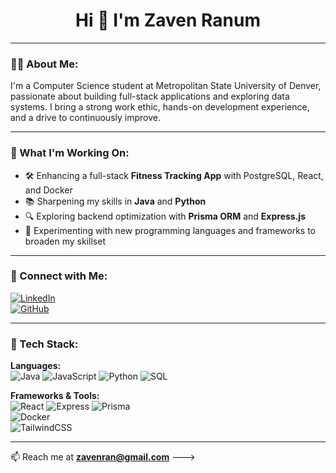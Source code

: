 <h1 align="center">Hi 👋 I'm Zaven Ranum</h1>

---

### 🧑‍💻 About Me:
I'm a Computer Science student at Metropolitan State University of Denver, passionate about building full-stack applications and exploring data systems. I bring a strong work ethic, hands-on development experience, and a drive to continuously improve.

---

### 🔭 What I'm Working On:
- 🛠️ Enhancing a full-stack **Fitness Tracking App** with PostgreSQL, React, and Docker
- 📚 Sharpening my skills in **Java** and **Python**
- 🔍 Exploring backend optimization with **Prisma ORM** and **Express.js**
- 🧪 Experimenting with new programming languages and frameworks to broaden my skillset

---

### 💬 Connect with Me:
[![LinkedIn](https://img.shields.io/badge/LinkedIn-Connect-blue)](https://www.linkedin.com/in/zavenranum)  
[![GitHub](https://img.shields.io/badge/GitHub-zavenr-black)](https://github.com/zavenr)

---

### 🧰 Tech Stack:

**Languages:**  
![Java](https://img.shields.io/badge/Java-ED8B00?logo=java&logoColor=white) 
![JavaScript](https://img.shields.io/badge/JavaScript-F7DF1E?logo=javascript&logoColor=black) 
![Python](https://img.shields.io/badge/Python-3776AB?logo=python&logoColor=white) 
![SQL](https://img.shields.io/badge/SQL-4479A1?logo=postgresql&logoColor=white)  

**Frameworks & Tools:**  
![React](https://img.shields.io/badge/React-20232A?logo=react&logoColor=61DAFB) 
![Express](https://img.shields.io/badge/Express.js-000000?logo=express&logoColor=white) 
![Prisma](https://img.shields.io/badge/Prisma-2D3748?logo=prisma&logoColor=white)  
![Docker](https://img.shields.io/badge/Docker-2496ED?logo=docker&logoColor=white)  
![TailwindCSS](https://img.shields.io/badge/TailwindCSS-38B2AC?logo=tailwind-css&logoColor=white)  

---

📫 Reach me at **zavenran@gmail.com**
--->
